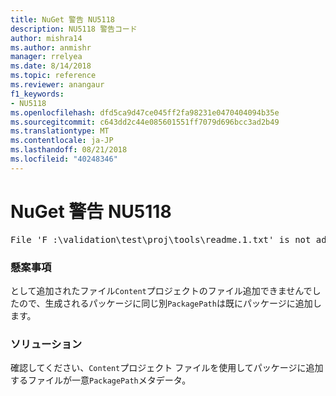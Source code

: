 ```yaml
---
title: NuGet 警告 NU5118
description: NU5118 警告コード
author: mishra14
ms.author: anmishr
manager: rrelyea
ms.date: 8/14/2018
ms.topic: reference
ms.reviewer: anangaur
f1_keywords:
- NU5118
ms.openlocfilehash: dfd5ca9d47ce045ff2fa98231e0470404094b35e
ms.sourcegitcommit: c643dd2c44e085601551ff7079d696bcc3ad2b49
ms.translationtype: MT
ms.contentlocale: ja-JP
ms.lasthandoff: 08/21/2018
ms.locfileid: "40248346"
---
```

# <a name="nuget-warning-nu5118"></a>NuGet 警告 NU5118
<pre>File 'F :\validation\test\proj\tools\readme.1.txt' is not added because the package already contains file 'tools\readme.txt'</pre>

### <a name="issue"></a>懸案事項

として追加されたファイル`Content`プロジェクトのファイル追加できませんでしたので、生成されるパッケージに同じ別`PackagePath`は既にパッケージに追加します。


### <a name="solution"></a>ソリューション

確認してください、`Content`プロジェクト ファイルを使用してパッケージに追加するファイルが一意`PackagePath`メタデータ。

